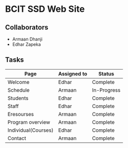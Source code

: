 # BCIT SSD Web Site

## Collaborators
* Armaan Dhanji
* Edhar Zapeka

## Tasks

Page  | Assigned to | Status
------|------- | -------------
Welcome  | Edhar | Complete
Schedule  | Armaan | In-Progress
Students  | Edhar | Complete
Staff  | Edhar | Complete
Eresourses  | Armaan | Complete
Program overview  | Armaan | Complete
Individual(Courses)  | Edhar | Complete
Contact  | Armaan | Complete


